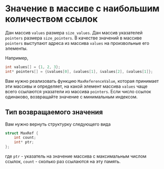 # Значение в массиве с наибольшим количеством ссылок

Дан массив `values` размера `size_values`. Дан массив указателей `pointers` размера `size_pointers`. В качестве значений в массиве `pointers` выступают адреса из массива `values` на произвольные его элементы.

Например, 

```c
int values[] = {1, 2, 3};
int* pointers[] = {&values[0], &values[1], &values[2], &values[1]};
```

Вам нужно реализовать функцию `MaxReferenceValue`, которая принимает эти массивы и определяет, на какой элемент массива `values` чаще всего ссылаются указатели из массива `pointers`. Если число ссылок одинаково, возвращайте значение с минимальным индексом.

## Тип возвращаемого значения

Вам нужно вернуть структурку следующего вида

```c
struct MaxRef {
    int count;
    int* ptr;
};

```

где `ptr` - указатель на значение массива с максимальным числом ссылок, `count` - сколько раз ссылаются на эту память. 